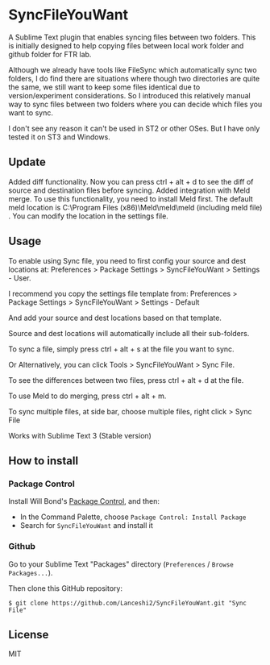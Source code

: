 # SyncFileYouWant

A Sublime Text plugin that enables syncing files between two folders. This is initially designed to help copying files between local work folder and github folder for FTR lab. 

Although we already have tools like FileSync which automatically sync two folders, I do find there are situations where though two directories are quite the same, we still want to keep some files identical due to version/experiment considerations. So I introduced this relatively manual way to sync files between two folders where you can decide which files you want to sync. 

I don't see any reason it can't be used in ST2 or other OSes. But I have only tested it on ST3 and Windows. 

## Update ##
Added diff functionality. Now you can press ctrl + alt + d to see the diff of source and destination files before syncing. 
Added integration with Meld merge. To use this functionality, you need to install Meld first. The default meld location is C:\\Program Files (x86)\\Meld\\meld\\meld (including meld file) . You can modify the location in the settings file. 

## Usage ##

To enable using Sync file, you need to first config your source and dest locations at:
Preferences > Package Settings > SyncFileYouWant > Settings - User. 

I recommend you copy the settings file template from:
Preferences > Package Settings > SyncFileYouWant > Settings - Default

And add your source and dest locations based on that template. 

Source and dest locations will automatically include all their sub-folders. 

To sync a file, simply press ctrl + alt + s at the file you want to sync.

Or Alternatively, you can click Tools >  SyncFileYouWant > Sync File. 

To see the differences between two files, press ctrl + alt + d at the file. 

To use Meld to do merging, press ctrl + alt + m.

To sync multiple files, at side bar, choose multiple files, right click > Sync File

Works with Sublime Text 3 (Stable version)


## How to install ##

### Package Control ###

Install Will Bond's [Package Control](https://sublime.wbond.net/installation), and then:

* In the Command Palette, choose `Package Control: Install Package`
* Search for `SyncFileYouWant` and install it

### Github ###

Go to your Sublime Text "Packages" directory (`Preferences` / `Browse Packages...`).

Then clone this GitHub repository:

    $ git clone https://github.com/Lanceshi2/SyncFileYouWant.git "Sync File"

## License ##
MIT